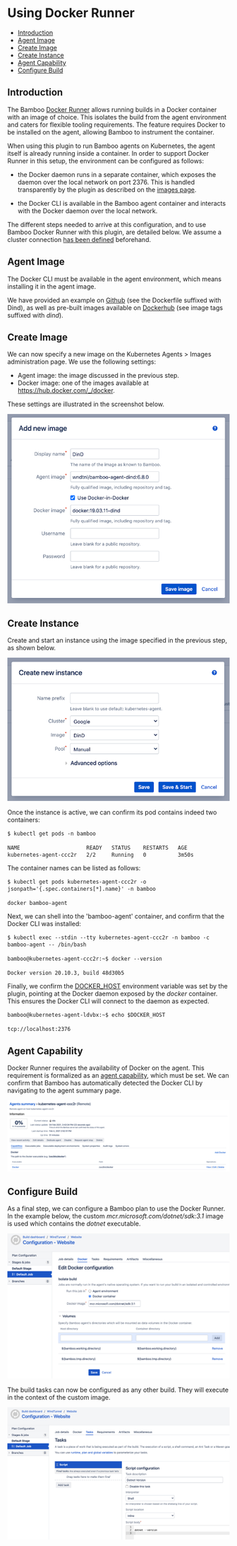 # Using Docker Runner

- [Introduction](/tutorials/docker_runner.md?id=introduction)
- [Agent Image](/tutorials/docker_runner.md?id=agent-image)
- [Create Image](/tutorials/docker_runner.md?id=create-image)
- [Create Instance](/tutorials/docker_runner.md?id=create-instance)
- [Agent Capability](/tutorials/docker_runner.md?id=agent-capability)
- [Configure Build](/tutorials/docker_runner.md?id=configure-build)

## Introduction
   
The Bamboo [Docker Runner](https://confluence.atlassian.com/bamboo/docker-runner-946020207.html) allows running
builds in a Docker container with an image of choice. This isolates the build from the agent environment
and caters for flexible tooling requirements. The feature requires Docker to be installed on the agent,
allowing Bamboo to instrument the container.

When using this plugin to run Bamboo agents on Kubernetes, the agent itself is already running inside a container.
In order to support Docker Runner in this setup, the environment can be configured as follows:

- the Docker daemon runs in a separate container, which exposes the daemon over the local network on port 2376. This is
handled transparently by the plugin as described on the [images page](/administration/images/images?id=docker-in-docker).

- the Docker CLI is available in the Bamboo agent container and interacts with the Docker daemon over the local network.

The different steps needed to arrive at this configuration, and to use Bamboo Docker Runner with this plugin, are detailed below.
We assume a cluster connection [has been defined](/administration/clusters/clusters?id=administration) beforehand.

## Agent Image

The Docker CLI must be available in the agent environment, which means installing it in the agent image.

We have provided an example on [Github](https://github.com/wndtnl/ksb-bamboo-agent) (see the Dockerfile suffixed with Dind),
as well as pre-built images available on [Dockerhub](https://hub.docker.com/r/wndtnl/ksb-bamboo-agent) (see image tags suffixed with *dind*).

## Create Image

We can now specify a new image on the Kubernetes Agents > Images administration page. We use the following settings:

- Agent image: the image discussed in the previous step.
- Docker image: one of the images available at https://hub.docker.com/_/docker.

These settings are illustrated in the screenshot below.

<kbd>![add-dind-image](../_media/screenshots/tutorial/tutorial_add_dind_image.png "Add DinD Image")</kbd>

## Create Instance

Create and start an instance using the image specified in the previous step, as shown below.

<kbd>![add-dind-instance](../_media/screenshots/tutorial/tutorial_add_dind_instance.png "Add DinD Instance")</kbd>

Once the instance is active, we can confirm its pod contains indeed two containers:

```
$ kubectl get pods -n bamboo

NAME                     READY   STATUS    RESTARTS   AGE
kubernetes-agent-ccc2r   2/2     Running   0          3m50s
```

The container names can be listed as follows:

```
$ kubectl get pods kubernetes-agent-ccc2r -o jsonpath='{.spec.containers[*].name}' -n bamboo

docker bamboo-agent
```

Next, we can shell into the 'bamboo-agent' container, and confirm that the Docker CLI was installed:

```
$ kubectl exec --stdin --tty kubernetes-agent-ccc2r -n bamboo -c bamboo-agent -- /bin/bash

bamboo@kubernetes-agent-ccc2r:~$ docker --version

Docker version 20.10.3, build 48d30b5
```

Finally, we confirm the [DOCKER_HOST](https://docs.docker.com/engine/reference/commandline/cli/#environment-variables)
environment variable was set by the plugin, pointing at the Docker daemon exposed by the *docker* container.
This ensures the Docker CLI will connect to the daemon as expected.

```
bamboo@kubernetes-agent-ldvbx:~$ echo $DOCKER_HOST

tcp://localhost:2376
```

## Agent Capability

Docker Runner requires the availability of Docker on the agent. This requirement is formalized as an
[agent capability](https://confluence.atlassian.com/bamboo/configuring-capabilities-289277148.html), which must be set.
We can confirm that Bamboo has automatically detected the Docker CLI by navigating to the agent summary page.

<kbd>![docker-capability](../_media/screenshots/tutorial/tutorial_docker_capability.png "Docker Capability")</kbd>

## Configure Build

As a final step, we can configure a Bamboo plan to use the Docker Runner. In the example below, the custom
*mcr.microsoft.com/dotnet/sdk:3.1* image is used which contains the *dotnet* executable.

<kbd>![docker-runner](../_media/screenshots/tutorial/tutorial_docker_runner.png "Docker Runner")</kbd>

The build tasks can now be configured as any other build. They will execute in the context of the custom image.

<kbd>![docker-runner-script](../_media/screenshots/tutorial/tutorial_docker_runner_script.png "Docker Runner Script")</kbd>

